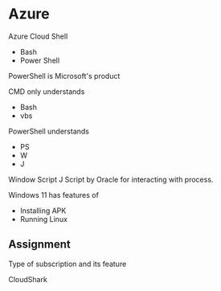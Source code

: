 # Azure 

Azure Cloud Shell
- Bash
- Power Shell

PowerShell is Microsoft's product

CMD only understands 
- Bash
- vbs

PowerShell understands 
- PS
- W
- J




Window Script 
J Script by Oracle for interacting with process.



Windows 11 has features of 
- Installing APK
- Running Linux



## Assignment 

Type of subscription and its feature 


CloudShark